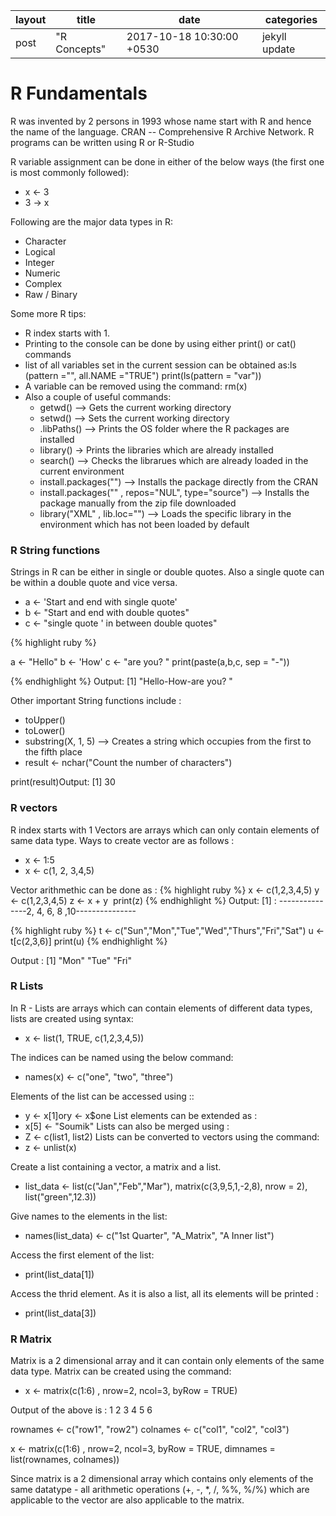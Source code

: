 |layout|title|date|categories|
|---|---|---|---|
|post|"R Concepts"|2017-10-18 10:30:00 +0530|jekyll update| 

# R Fundamentals

R was invented by 2 persons in 1993 whose name start with R and hence the name of the language.
CRAN -- Comprehensive R Archive Network.
R programs can be written using R or R-Studio

R variable assignment can be done in either of the below ways (the first one is most commonly followed):
* x <- 3
* 3 -> x

Following are the major data types in R:
* Character
* Logical
* Integer
* Numeric
* Complex
* Raw / Binary

Some more R tips:
* R index starts with 1.
* Printing to the console can be done by using either print() or cat() commands
* list of all variables set in the current session can be obtained as:ls (pattern ="", all.NAME ="TRUE")
  print(ls(pattern = "var"))   
* A variable can be removed using the command:
  rm(x)
* Also a couple of useful commands:  
  * getwd() --> Gets the current working directory
  * setwd() --> Sets the current working directory
  * .libPaths() --> Prints the OS folder where the R packages are installed
  * library() -> Prints the libraries which are already installed
  * search() --> Checks the librarues which are already loaded in the current environment
  * install.packages("") --> Installs the package directly from the CRAN
  * install.packages("<Local folder location>" , repos="NUL", type="source") --> Installs the package manually from the zip file downloaded
  * library("XML" , lib.loc="") --> Loads the specific library in the environment which has not been loaded by default

### R String functions

Strings in R can be either in single or double quotes. Also a single quote can be within a double quote and vice versa.
* a <- 'Start and end with single quote'
* b <- "Start and end with double quotes"
* c <- "single quote ' in between double quotes"

{% highlight ruby %}

a <- "Hello"
b <- 'How'
c <- "are you? "
print(paste(a,b,c, sep = "-"))

{% endhighlight %}
Output: [1] "Hello-How-are you? "

Other important String functions include :
* toUpper()
* toLower()
* substring(X, 1, 5) --> Creates a string which occupies from the first to the fifth place
* result <- nchar("Count the number of characters")

print(result)Output: [1] 30

### R vectors

R index starts with 1
Vectors are arrays which can only contain elements of same data type. Ways to create vector are as follows :
* x <- 1:5
* x <- c(1, 2, 3,4,5)

Vector arithmethic can be done as :
{% highlight ruby %}
  x <- c(1,2,3,4,5)
  y <- c(1,2,3,4,5)
  z <- x + y
  print(z)
{% endhighlight %}
Output: [1] : ---------------2, 4, 6, 8 ,10---------------


{% highlight ruby %}
t <- c("Sun","Mon","Tue","Wed","Thurs","Fri","Sat")
u <- t[c(2,3,6)]
print(u)
{% endhighlight %}

Output : [1] "Mon" "Tue" "Fri"


### R Lists

In R - Lists are arrays which can contain elements of different data types, lists are created using syntax:
* x <- list(1, TRUE, c(1,2,3,4,5))

The indices can be named using the below command:
* names(x) <- c("one", "two", "three") 

Elements of the list can be accessed using ::
* y <- x[1]ory <- x$one
List elements can be extended as :
* x[5] <- "Soumik"
Lists can also be merged using :
* Z <- c(list1, list2)
Lists can be converted to vectors using the command: 
* z <- unlist(x)


Create a list containing a vector, a matrix and a list.
* list_data <- list(c("Jan","Feb","Mar"), matrix(c(3,9,5,1,-2,8), nrow = 2),   list("green",12.3))

Give names to the elements in the list:
* names(list_data) <- c("1st Quarter", "A_Matrix", "A Inner list")

Access the first element of the list:
* print(list_data[1])

Access the thrid element. As it is also a list, all its elements will be printed :
* print(list_data[3])


### R Matrix

Matrix is a 2 dimensional array and it can contain only elements of the same data type. Matrix can be created using the command:
* x <- matrix(c(1:6) , nrow=2, ncol=3, byRow = TRUE)

Output of the above is : 
1 2 3
4 5 6

rownames <- c("row1", "row2")
colnames <- c("col1", "col2", "col3")

x <- matrix(c(1:6) , nrow=2, ncol=3, byRow = TRUE, dimnames = list(rownames, colnames))

Since matrix is a 2 dimensional array which contains only elements of the same datatype - all arithmetic operations (+, -, *, /, %%, %/%) which are applicable to the vector are also applicable to the matrix.

